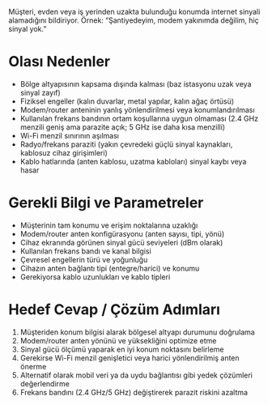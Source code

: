 Müşteri, evden veya iş yerinden uzakta bulunduğu konumda internet sinyali alamadığını bildiriyor. Örnek: “Şantiyedeyim, modem yakınımda değilim, hiç sinyal yok.”

# Olası Nedenler  
- Bölge altyapısının kapsama dışında kalması (baz istasyonu uzak veya sinyal zayıf)  
- Fiziksel engeller (kalın duvarlar, metal yapılar, kalın ağaç örtüsü)  
- Modem/router anteninin yanlış yönlendirilmesi veya konumlandırılması  
- Kullanılan frekans bandının ortam koşullarına uygun olmaması (2.4 GHz menzili geniş ama parazite açık; 5 GHz ise daha kısa menzilli)  
- Wi-Fi menzil sınırının aşılması  
- Radyo/frekans paraziti (yakın çevredeki güçlü sinyal kaynakları, kablosuz cihaz girişimleri)  
- Kablo hatlarında (anten kablosu, uzatma kabloları) sinyal kaybı veya hasar  

# Gerekli Bilgi ve Parametreler  
- Müşterinin tam konumu ve erişim noktalarına uzaklığı  
- Modem/router anten konfigürasyonu (anten sayısı, tipi, yönü)  
- Cihaz ekranında görünen sinyal gücü seviyeleri (dBm olarak)  
- Kullanılan frekans bandı ve kanal bilgisi  
- Çevresel engellerin türü ve yoğunluğu  
- Cihazın anten bağlantı tipi (entegre/harici) ve konumu  
- Gerekiyorsa kablo uzunlukları ve kablo tipleri  

# Hedef Cevap / Çözüm Adımları  
1. Müşteriden konum bilgisi alarak bölgesel altyapı durumunu doğrulama  
2. Modem/router anten yönünü ve yüksekliğini optimize etme  
3. Sinyal gücü ölçümü yaparak en iyi konum noktasını belirleme  
4. Gerekirse Wi-Fi menzil genişletici veya harici yönlendirilmiş anten önerme  
5. Alternatif olarak mobil veri ya da uydu bağlantısı gibi yedek çözümleri değerlendirme  
6. Frekans bandını (2.4 GHz/5 GHz) değiştirerek parazit riskini azaltma  
